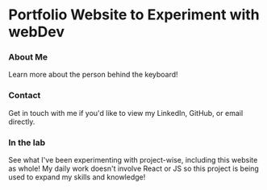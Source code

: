 # Portfolio Website to Experiment with webDev

### About Me
Learn more about the person behind the keyboard!
### Contact
Get in touch with me if you'd like to view my LinkedIn, GitHub, or email directly.
### In the lab
See what I've been experimenting with project-wise, including this website as whole!
My daily work doesn't involve React or JS so this project is being used to expand my
skills and knowledge!
